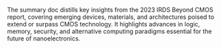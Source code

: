 The summary doc distills key insights from the 2023 IRDS Beyond CMOS report, covering emerging devices, materials, and architectures poised to extend or surpass CMOS technology. It highlights advances in logic, memory, security, and alternative computing paradigms essential for the future of nanoelectronics.

